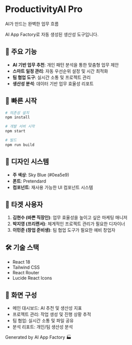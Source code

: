 # ProductivityAI Pro

AI가 만드는 완벽한 업무 흐름

AI App Factory로 자동 생성된 생산성 도구입니다.

## 🎯 주요 기능

- **AI 기반 업무 추천**: 개인 패턴 분석을 통한 맞춤형 업무 제안
- **스마트 일정 관리**: 자동 우선순위 설정 및 시간 최적화
- **팀 협업 도구**: 실시간 소통 및 프로젝트 관리
- **생산성 분석**: 데이터 기반 업무 효율성 리포트

## 🚀 빠른 시작

```bash
# 의존성 설치
npm install

# 개발 서버 시작
npm start

# 빌드
npm run build
```

## 🎨 디자인 시스템

- **주 색상**: Sky Blue (#0ea5e9)
- **폰트**: Pretendard
- **컴포넌트**: 재사용 가능한 UI 컴포넌트 시스템

## 👥 타겟 사용자

1. **김현수 (바쁜 직장인)**: 업무 효율성을 높이고 싶은 마케팅 매니저
2. **박지영 (프리랜서)**: 체계적인 프로젝트 관리가 필요한 디자이너  
3. **이민준 (창업 준비생)**: 팀 협업 도구가 필요한 예비 창업자

## 🛠️ 기술 스택

- React 18
- Tailwind CSS
- React Router
- Lucide React Icons

## 📱 화면 구성

- 메인 대시보드: AI 추천 및 생산성 지표
- 프로젝트 관리: 작업 생성 및 진행 상황 추적
- 팀 협업: 실시간 소통 및 파일 공유
- 분석 리포트: 개인/팀 생산성 분석

Generated by AI App Factory 🏭
